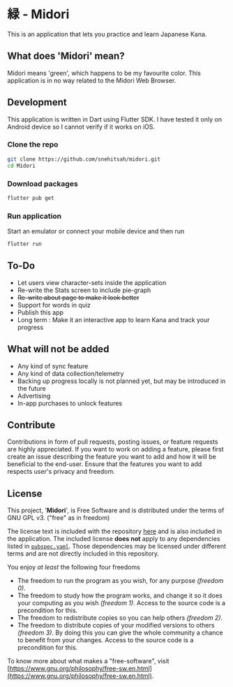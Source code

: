# 緑 - Midori

This is an application that lets you practice and learn Japanese Kana.

## What does 'Midori' mean?

Midori means 'green', which happens to be my favourite color. This application is in no way related to the Midori Web Browser.

## Development

This application is written in Dart using Flutter SDK. I have tested it only on Android device so I cannot verify if it works on iOS.

### Clone the repo

```sh
git clone https://github.com/snehitsah/midori.git
cd Midori
```

### Download packages

```sh
flutter pub get
```

### Run application

Start an emulator or connect your mobile device and then run

```sh
flutter run
```

## To-Do
 - Let users view character-sets inside the application
 - Re-write the Stats screen to include pie-graph
 - <s>Re-write about page to make it look better</s>
 - Support for words in quiz
 - Publish this app
 - Long term : Make it an interactive app to learn Kana and track your progress

## What will not be added
 - Any kind of sync feature
 - Any kind of data collection/telemetry
 - Backing up progress locally is not planned yet, but may be introduced in the future
 - Advertising
 - In-app purchases to unlock features

## Contribute

Contributions in form of pull requests, posting issues, or feature requests are highly appreciated. If you want to work on adding a feature, please first create an issue describing the feature you want to add and how it will be beneficial to the end-user. Ensure that the features you want to add respects user's privacy and freedom.

## License

This project, '**Midori**', is Free Software and is distributed under the terms of GNU GPL v3. ("free" as in freedom)

The license text is included with the repository [here](https://github.com/snehitsah/midori/blob/master/LICENSE) and is also included in the application. The included license **does not** apply to any dependencies listed in [`pubspec.yaml`](https://github.com/snehitsah/midori/blob/master/pubspec.yaml). Those dependencies may be licensed under different terms and are not directly included in this repository.

You enjoy *at least* the following four freedoms

 - The freedom to run the program as you wish, for any purpose *(freedom 0)*.
 - The freedom to study how the program works, and change it so it does your computing as you wish *(freedom 1)*. Access to the source code is a precondition for this.
 - The freedom to redistribute copies so you can help others *(freedom 2)*.
 - The freedom to distribute copies of your modified versions to others *(freedom 3)*. By doing this you can give the whole community a chance to benefit from your changes. Access to the source code is a precondition for this.

To know more about what makes a "free-software", visit [https://www.gnu.org/philosophy/free-sw.en.html](https://www.gnu.org/philosophy/free-sw.en.html).
